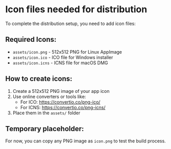 # Icon files needed for distribution

To complete the distribution setup, you need to add icon files:

## Required Icons:

- `assets/icon.png` - 512x512 PNG for Linux AppImage
- `assets/icon.ico` - ICO file for Windows installer
- `assets/icon.icns` - ICNS file for macOS DMG

## How to create icons:

1. Create a 512x512 PNG image of your app icon
2. Use online converters or tools like:
   - For ICO: https://convertio.co/png-ico/
   - For ICNS: https://convertio.co/png-icns/
3. Place them in the `assets/` folder

## Temporary placeholder:

For now, you can copy any PNG image as `icon.png` to test the build process.
